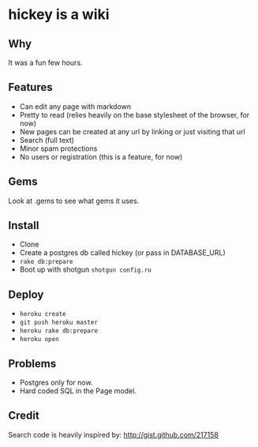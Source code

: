 hickey is a wiki
================

Why
---

It was a fun few hours.

Features
--------

* Can edit any page with markdown
* Pretty to read (relies heavily on the base stylesheet of the browser, for now)
* New pages can be created at any url by linking or just visiting that url
* Search (full text)
* Minor spam protections
* No users or registration (this is a feature, for now)

Gems
----

Look at .gems to see what gems it uses. 

Install
-------

* Clone
* Create a postgres db called hickey (or pass in DATABASE_URL)
* `rake db:prepare`
* Boot up with shotgun `shotgun config.ru`

Deploy
------

* `heroku create`
* `git push heroku master`
* `heroku rake db:prepare`
* `heroku open`

Problems
--------

* Postgres only for now. 
* Hard coded SQL in the Page model.

Credit
------

Search code is heavily inspired by: <http://gist.github.com/217158>